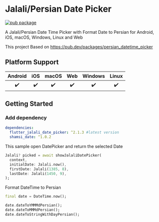 # Jalali/Persian Date Picker

[![pub package](https://img.shields.io/pub/v/flutter_jalali_date_picker.svg)](https://pub.dev/packages/flutter_jalali_date_picker)

A Jalali/Persian Date Time Picker with Format Date to Persian for Android, iOS, macOS, Windows, Linux and Web

This project Based on https://pub.dev/packages/persian_datetime_picker

## Platform Support

| Android | iOS | macOS | Web | Windows | Linux |
| :-----: | :-: | :---: | :-: | :-----: | :---: |
|   ✔️    | ✔️   |  ✔️  | ✔️  |   ✔️   |  ✔️   |

## Getting Started


### Add dependency

```yaml
dependencies:
  flutter_jalali_date_picker: ^2.1.3 #latest version
  shamsi_date: ^1.0.2
```

This sample open DatePicker and return the selected Date

```dart
Jalali? picked = await showJalaliDatePicker(
  context,
  initialDate: Jalali.now(),
  firstDate: Jalali(1385, 8),
  lastDate: Jalali(1450, 9),
);
```

Format DateTime to Persian

```dart
final date = DateTime.now();

date.dateToYMMMdPersian();
date.dateToMMMdPersian();
date.dateToStringWithDayPersian();
```